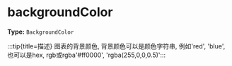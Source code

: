# backgroundColor

**Type:** `BackgroundColor`

:::tip{title=描述}
图表的背景颜色, 背景颜色可以是颜色字符串, 例如'red', 'blue', 也可以是hex, rgb或rgba'#ff0000', 'rgba(255,0,0,0.5)':::


 

